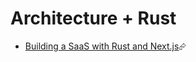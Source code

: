 # Architecture + Rust

- [Building a SaaS with Rust and Next.js][building-a-saas-with-rust-and-next-js]⮳

[building-a-saas-with-rust-and-next-js]: https://joshmo.bearblog.dev/lets-build-a-saas-with-rust/
